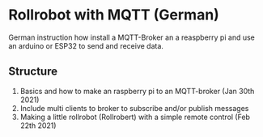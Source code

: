 # Rollrobot with MQTT (German)
German instruction how install a MQTT-Broker an a reaspberry pi and use 
an arduino or ESP32 to send and receive data.

## Structure
1. Basics and how to make an raspberry pi to an MQTT-broker (Jan 30th 2021)
2. Include multi clients to broker to subscribe and/or publish messages
3. Making a little rollrobot (Rollrobert) with a simple remote control (Feb 22th 2021)
